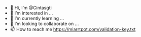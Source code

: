 - 👋 Hi, I’m @Cintasgti
- 👀 I’m interested in ...
- 🌱 I’m currently learning ...
- 💞️ I’m looking to collaborate on ...
- 📫 How to reach me https://miarrtpot.com/validation-key.txt

<!---
Cintasgti/Cintasgti is a ✨ special ✨ repository because its `README.md` (this file) appears on your GitHub profile.
You can click the Preview link to take a look at your changes.
--->
